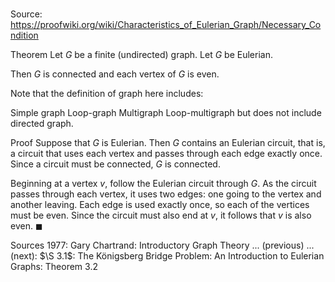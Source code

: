 # 

Source: https://proofwiki.org/wiki/Characteristics_of_Eulerian_Graph/Necessary_Condition

Theorem
Let $G$ be a finite (undirected) graph.
Let $G$ be Eulerian.

Then $G$ is connected and each vertex of $G$ is even.

Note that the definition of graph here includes:

Simple graph
Loop-graph
Multigraph
Loop-multigraph
but does not include directed graph.


Proof
Suppose that $G$ is Eulerian.
Then $G$ contains an Eulerian circuit, that is, a circuit that uses each vertex and passes through each edge exactly once.
Since a circuit must be connected, $G$ is connected.

Beginning at a vertex $v$, follow the Eulerian circuit through $G$.
As the circuit passes through each vertex, it uses two edges: one going to the vertex and another leaving.
Each edge is used exactly once, so each of the vertices must be even.
Since the circuit must also end at $v$, it follows that $v$ is also even.
$\blacksquare$


Sources
1977: Gary Chartrand: Introductory Graph Theory ... (previous) ... (next): $\S 3.1$: The Königsberg Bridge Problem: An Introduction to Eulerian Graphs: Theorem $3.2$




